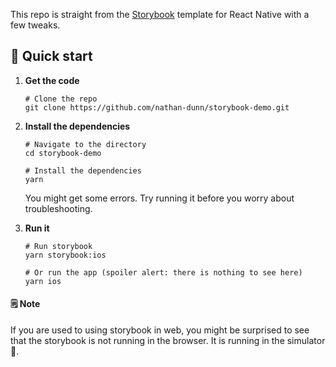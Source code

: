 This repo is straight from the [Storybook](https://storybook.js.org/tutorials/intro-to-storybook/react-native/en/get-started/) template for React Native with a few tweaks.

## 🚀 Quick start

1.  **Get the code**

    ```shell
    # Clone the repo
    git clone https://github.com/nathan-dunn/storybook-demo.git
    ```

2.  **Install the dependencies**

    ```shell
    # Navigate to the directory
    cd storybook-demo

    # Install the dependencies
    yarn
    ```

    You might get some errors. Try running it before you worry about troubleshooting.

3.  **Run it**

    ```shell
    # Run storybook
    yarn storybook:ios

    # Or run the app (spoiler alert: there is nothing to see here)
    yarn ios
    ```

#### 🗒️ Note

If you are used to using storybook in web, you might be surprised to see that the storybook is not running in the browser. It is running in the simulator 📱.
